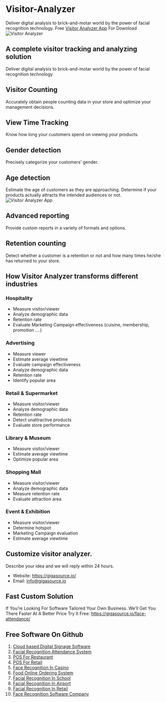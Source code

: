 # Visitor-Analyzer
Deliver digital analysis to brick-and-motar world by the power of facial recognition technology. Free [Visitor Analyzer App](https://gigasource.io/visitor-analyzer/) For Download
![Visitor Analyzer](https://gigasource.b-cdn.net/wp-content/uploads/2020/01/visitor-advertising.png)
## A complete visitor tracking and analyzing solution
Deliver digital analysis to brick-and-motar world by the power of facial recognition technology
## Visitor Counting
Accurately obtain people counting data in your store and optimize your management decisions.
## View Time Tracking
Know how long your customers spend on viewing your products.
## Gender detection
Precisely categorize your customers’ gender.
## Age detection
Estimate the age of customers as they are approaching. Determine if your products actually attracts the intended audiences or not.
![Visitor Analyzer App](https://gigasource.b-cdn.net/wp-content/uploads/2020/01/visitor-retail2.png)
## Advanced reporting
Provide custom reports in a variety of formats and options.
## Retention counting
Detect whether a customer is a retention or not and how many times he/she has returned to your store.
## How Visitor Analyzer transforms different industries
### Hospitality
- Measure visitor/viewer
- Analyze demographic data
- Retention rate
- Evaluate Marketing Campaign effectiveness (cuisine, membership, promotion ….)

### Advertising
- Measure viewer
- Estimate average viewtime
- Evaluate campaign effectiveness
- Analyze demographic data
- Retention rate
- Identify popular area

### Retail & Supermarket
- Measure visitor/viewer
- Analyze demographic data
- Retention rate
- Detect unattractive products
- Evaluate store performance

### Library & Museum
- Measure visitor/viewer 
- Estimate average viewtime 
- Optimize popular area

### Shopping Mall
- Measure visitor/viewer
- Analyze demographic data
- Measure retention rate
- Evaluate attraction area

### Event & Exhibition
- Measure visitor/viewer
- Determine hotspot
- Marketing Campaign evaluation
- Estimate average viewtime

## Customize visitor analyzer. 
Describe your idea and we will reply within 24 hours.

- Website: https://gigasource.io/
- Email: info@gigasource.io
## Fast Custom Solution
If You’re Looking For Software Tailored Your Own Business. We’ll Get You There Faster At A Better Price
Try It Free: https://gigasource.io/face-attendance/


## Free Software On Github
1. [Cloud based Digital Signage Software](https://gigasource.io/cloud-signage/)
2. [Facial Recognition Attendance System](https://gigasource.io/face-attendance/)
3. [POS For Restaurant](https://gigasource.io/pos-restaurant/)
4. [POS For Retail](https://gigasource.io/pos-retail/)
5. [Face Recognition In Casino](https://gigasource.io/facial-recognition-in-casinos/)
6. [Food Online Ordering System](https://gigasource.io/food-online-ordering/)
7. [Facial Recognition In School](https://gigasource.io/facial-recognition-in-school/)
8. [Facial Recognition In Airport](https://gigasource.io/biometric-facial-recognition-in-airports/)
9. [Facial Recognition In Retail](https://gigasource.io/facial-recognition-in-retail-stores/)
10. [Face Recognition Software Company](https://gigasource.io/face-recognition-software-company/)
